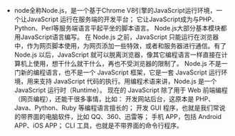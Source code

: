 - node全称Node.js，是一个基于Chrome V8引擎的JavaScript运行环境，一个让JavaScript 运行在服务端的开发平台；
它让JavaScript成为与PHP、Python、Perl等服务端语言平起平坐的脚本语言。 Node.js大部分基本模块都用JavaScript语言编写。
在 Node.js 之前，JavaScript 只能运行在浏览器中，作为网页脚本使用，为网页添加一些特效，或者和服务器进行通信。有了 Node.js 以后，JavaScript 就可以脱离浏览器，像其它编程语言一样直接在计算机上使用，想干什么就干什么，再也不受浏览器的限制了。
Node.js 不是一门新的编程语言，也不是一个 JavaScript 框架，它是一套 JavaScript 运行环境，用来支持 JavaScript 代码的执行。用编程术语来讲，Node.js 是一个 JavaScript 运行时（Runtime）。
现在的 JavaScript 除了用于 Web 前端编程（网页编程），还能干很多事情，比如：
开发网站后台，这原本是 PHP、Java、Python、Ruby 等编程语言擅长的；
开发 GUI 程序，也就是我们常说的带界面的电脑软件，比如 QQ、360、迅雷等；
手机 APP，包括 Android APP、iOS APP；
CLI 工具，也就是不带界面的命令行程序。
